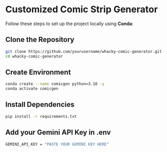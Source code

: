 # Customized Comic Strip Generator

Follow these steps to set up the project locally using **Conda**:

##  Clone the Repository

```bash
git clone https://github.com/yourusername/whacky-comic-generator.git
cd whacky-comic-generator
```

##  Create Environment

```bash
conda create --name comicgen python=3.10 -y
conda activate comicgen
```

##  Install Dependencies

```bash
pip install -r requirements.txt
```

##  Add your Gemini API Key in .env

```bash
GEMINI_API_KEY = "PASTE YOUR GEMINI KEY HERE"
```
